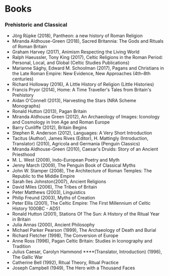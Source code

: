 # Books

### Prehistoric and Classical

* Jörg Rüpke \(2018\), Pantheon: a new history of Roman Religion
* Miranda Aldhouse-Green \(2018\), Sacred Britannia: The Gods and Rituals of Roman Britain
* Graham Harvey \(2017\), Animism Respecting the Living World
* Ralph Haeussler, Tony King \(2017\), Celtic Religions in the Roman Period: Personal, Local, and Global \(Celtic Studies Publications\)
* Marianne Sághy, Edward M. Schoolman \(2017\), Pagans and Christians in the Late Roman Empire: New Evidence, New Approaches \(4th–8th centuries\)
* Richard Holloway \(2016\), A Little History of Religion \(Little Histories\)
* Francis Pryor \(2014\), Home: A Time Traveller's Tales from Britain's Prehistory
* Aidan O'Connell \(2013\), Harvesting the Stars \(NRA Scheme Monographs\)
* Ronald Hutton \(2013\),  Pagan Britain
* Miranda Aldhouse Green \(2012\), An Archaeology of Images: Iconology and Cosmology in Iron Age and Roman Europe
*  Barry Cunliffe \(2012\), Britain Begins
*  Stephen R. Anderson \(2012\),  Languages: A Very Short Introduction
* Tacitus \(Author\), James Rives \(Editor\), H. Mattingly \(Introduction, Translator\) \(2010\), Agricola and Germania \(Penguin Classics\) 
*  Miranda Aldhouse-Green \(2010\), Caesar's Druids: Story of an Ancient Priesthood
* M. L. West \(2009\), Indo-European Poetry and Myth
* Jenny March \(2009\), The Penguin Book of Classical Myths
* John W. Stamper \(2008\), The Architecture of Roman Temples: The Republic to the Middle Empire
* Sarah Iles Johnston\(2007\), Ancient Religions
*  David Miles \(2006\), The Tribes of Britain
*  Peter Matthews \(2003\),  Linguistics
* Philip Freund \(2003\), Myths of Creation
*  Peter Ellis \(2001\), The Celtic Empire: The First Millennium of Celtic History 1000BC - AD51
* Ronald Hutton \(2001\), Stations Of The Sun: A History of the Ritual Year in Britain
* Julia Annas \(2000\), Ancient Philosophy
* Michael Parker Pearson \(1999\), The Archaeology of Death and Burial
* Richard Fletcher \(1998\), The Conversion of Europe
* Anne Ross \(1996\), Pagan Celtic Britain: Studies in Iconography and Tradition
* Julius Caesar, Carolyn Hammond ****\(Translator, Introduction\) \(1996\), The Gallic War
*  Catherine Bell \(1992\),  Ritual Theory, Ritual Practice
*  Joseph Campbell \(1949\),  The Hero with a Thousand Faces



